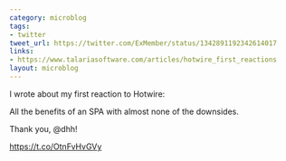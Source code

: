 ```yaml
---
category: microblog
tags:
- twitter
tweet_url: https://twitter.com/ExMember/status/1342891192342614017
links:
- https://www.talariasoftware.com/articles/hotwire_first_reactions
layout: microblog
---
```

I wrote about my first reaction to Hotwire:

All the benefits of an SPA with almost none of the downsides.

Thank you, @dhh!

https://t.co/OtnFvHvGVy
